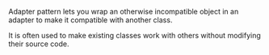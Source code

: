 Adapter pattern lets you wrap an otherwise incompatible object in an adapter to make it compatible with another class.

It is often used to make existing classes work with others without modifying their source code.